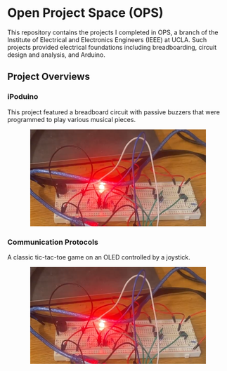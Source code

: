 # Open Project Space (OPS)

This repository contains the projects I completed in OPS, a branch of the Institute of Electrical and Electronics Engineers (IEEE) at UCLA. Such projects provided electrical foundations including breadboarding, circuit design and analysis, and Arduino.

## Project Overviews

### iPoduino

This project featured a breadboard circuit with passive buzzers that were programmed to play various musical pieces.

<p align="center">
  <img src="https://github.com/chen4578/Open-Project-Space-OPS-/blob/ecdce233bbb0ff3a687570c225fd4704addc70f3/assets/Screenshot%202025-09-29%20165255.png?raw=true" width="400">
</p>

### Communication Protocols

A classic tic-tac-toe game on an OLED controlled by a joystick.

<p align="center">
  <img src="https://github.com/chen4578/Open-Project-Space-OPS-/blob/ecdce233bbb0ff3a687570c225fd4704addc70f3/assets/Screenshot%202025-09-29%20165255.png?raw=true" width="400">
</p>
